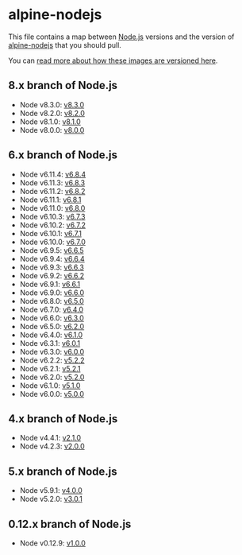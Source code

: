 # alpine-nodejs

This file contains a map between [Node.js][nodejs] versions and the version of [alpine-nodejs][alpinenodejs] that you should pull.

You can [read more about how these images are versioned here](https://github.com/smebberson/docker-alpine#versioning).

## 8.x branch of Node.js

- Node v8.3.0: [v8.3.0](VERSIONS.md#v830)
- Node v8.2.0: [v8.2.0](VERSIONS.md#v820)
- Node v8.1.0: [v8.1.0](VERSIONS.md#v810)
- Node v8.0.0: [v8.0.0](VERSIONS.md#v800)

## 6.x branch of Node.js

- Node v6.11.4: [v6.8.4](VERSIONS.md#v684)
- Node v6.11.3: [v6.8.3](VERSIONS.md#v683)
- Node v6.11.2: [v6.8.2](VERSIONS.md#v682)
- Node v6.11.1: [v6.8.1](VERSIONS.md#v681)
- Node v6.11.0: [v6.8.0](VERSIONS.md#v680)
- Node v6.10.3: [v6.7.3](VERSIONS.md#v673)
- Node v6.10.2: [v6.7.2](VERSIONS.md#v672)
- Node v6.10.1: [v6.7.1](VERSIONS.md#v671)
- Node v6.10.0: [v6.7.0](VERSIONS.md#v670)
- Node v6.9.5: [v6.6.5](VERSIONS.md#v665)
- Node v6.9.4: [v6.6.4](VERSIONS.md#v664)
- Node v6.9.3: [v6.6.3](VERSIONS.md#v663)
- Node v6.9.2: [v6.6.2](VERSIONS.md#v662)
- Node v6.9.1: [v6.6.1](VERSIONS.md#v661)
- Node v6.9.0: [v6.6.0](VERSIONS.md#v660)
- Node v6.8.0: [v6.5.0](VERSIONS.md#v650)
- Node v6.7.0: [v6.4.0](VERSIONS.md#v640)
- Node v6.6.0: [v6.3.0](VERSIONS.md#v630)
- Node v6.5.0: [v6.2.0](VERSIONS.md#v620)
- Node v6.4.0: [v6.1.0](VERSIONS.md#v610)
- Node v6.3.1: [v6.0.1](VERSIONS.md#v601)
- Node v6.3.0: [v6.0.0](VERSIONS.md#v600)
- Node v6.2.2: [v5.2.2](VERSIONS.md#v521)
- Node v6.2.1: [v5.2.1](VERSIONS.md#v521)
- Node v6.2.0: [v5.2.0](VERSIONS.md#v520)
- Node v6.1.0: [v5.1.0](VERSIONS.md#v510)
- Node v6.0.0: [v5.0.0](VERSIONS.md#v500)

## 4.x branch of Node.js

- Node v4.4.1: [v2.1.0](VERSIONS.md#v210)
- Node v4.2.3: [v2.0.0](VERSIONS.md#v200)

## 5.x branch of Node.js

- Node v5.9.1: [v4.0.0](VERSIONS.md#v400)
- Node v5.2.0: [v3.0.1](VERSIONS.md#v301)

## 0.12.x branch of Node.js

- Node v0.12.9: [v1.0.0](VERSIONS.md#v100)

[nodejs]: https://nodejs.org/en/
[alpinenodejs]: https://github.com/smebberson/docker-alpine/tree/master/alpine-nodejs
